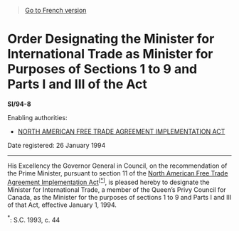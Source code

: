 > [Go to French version](/fr/Règlements/Textes%20réglementaires/94/8.md)

# Order Designating the Minister for International Trade as Minister for Purposes of Sections 1 to 9 and Parts I and III of the Act

**SI/94-8**

Enabling authorities: 
- [NORTH AMERICAN FREE TRADE AGREEMENT IMPLEMENTATION ACT](/en/Acts/Statutes%20of%20Canada/1993/c.%2044.md)

Date registered: 26 January 1994

----------

His Excellency the Governor General in Council, on the recommendation of the Prime Minister, pursuant to section 11 of the [North American Free Trade Agreement Implementation Act](/en/Acts/Statutes%20of%20Canada/1993/c.%2044.md)<sup><a href='#fn_SI-94-8_e_hq_6558'>[*]</a></sup>, is pleased hereby to designate the Minister for International Trade, a member of the Queen’s Privy Council for Canada, as the Minister for the purposes of sections 1 to 9 and Parts I and III of that Act, effective January 1, 1994.

<a name='fn_SI-94-8_e_hq_6558'><sup>*</sup></a>: S.C. 1993, c. 44<br />


